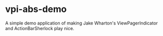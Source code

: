 vpi-abs-demo
============

A simple demo application of making Jake Wharton's ViewPagerIndicator and ActionBarSherlock play nice.